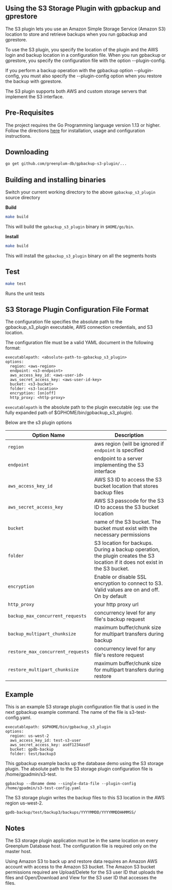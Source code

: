 ## Using the S3 Storage Plugin with gpbackup and gprestore
The S3 plugin lets you use an Amazon Simple Storage Service (Amazon S3) location to store and retrieve backups when you run gpbackup and gprestore.

To use the S3 plugin, you specify the location of the plugin and the AWS login and backup location in a configuration file. When you run gpbackup or gprestore, you specify the configuration file with the option --plugin-config.

If you perform a backup operation with the gpbackup option --plugin-config, you must also specify the --plugin-config option when you restore the backup with gprestore.

The S3 plugin supports both AWS and custom storage servers that implement the S3 interface.

## Pre-Requisites

The project requires the Go Programming language version 1.13 or higher. Follow the directions [here](https://golang.org/doc/) for installation, usage and configuration instructions.

## Downloading

```bash
go get github.com/greenplum-db/gpbackup-s3-plugin/...
```

## Building and installing binaries
Switch your current working directory to the above `gpbackup_s3_plugin` source directory

**Build**
```bash
make build
```
This will build the `gpbackup_s3_plugin` binary in `$HOME/go/bin`.

**Install**
```bash
make build
```
This will install the `gpbackup_s3_plugin` binary on all the segments hosts

## Test
```bash
make test
```
Runs the unit tests

## S3 Storage Plugin Configuration File Format
The configuration file specifies the absolute path to the gpbackup_s3_plugin executable, AWS connection credentials, and S3 location.

The configuration file must be a valid YAML document in the following format: 

```
executablepath: <absolute-path-to-gpbackup_s3_plugin>
options: 
  region: <aws-region>
  endpoint: <s3-endpoint>
  aws_access_key_id: <aws-user-id>
  aws_secret_access_key: <aws-user-id-key>
  bucket: <s3-bucket>
  folder: <s3-location>
  encryption: [on|off]
  http_proxy: <http-proxy>
 ```

`executablepath` is the absolute path to the plugin executable (eg: use the fully expanded path of $GPHOME/bin/gpbackup_s3_plugin).

Below are the s3 plugin options

| Option Name | Description |
| --- | --- |
| `region`      | aws region (will be ignored if `endpoint` is specified |
| `endpoint`    | endpoint to a server implementing the S3 interface |
| `aws_access_key_id`      | AWS S3 ID to access the S3 bucket location that stores backup files |
| `aws_secret_access_key`       | AWS S3 passcode for the S3 ID to access the S3 bucket location |
| `bucket` | name of the S3 bucket. The bucket must exist with the necessary permissions |
| `folder` | S3 location for backups. During a backup operation, the plugin creates the S3 location if it does not exist in the S3 bucket. |
| `encryption` | Enable or disable SSL encryption to connect to S3. Valid values are on and off. On by default |
| `http_proxy` | your http proxy url |
| `backup_max_concurrent_requests` | concurrency level for any file's backup request |
| `backup_multipart_chunksize` | maximum buffer/chunk size for multipart transfers during backup |
| `restore_max_concurrent_requests` | concurrency level for any file's restore request |
| `restore_multipart_chunksize` | maximum buffer/chunk size for multipart transfers during restore |

## Example
This is an example S3 storage plugin configuration file that is used in the next gpbackup example command. The name of the file is s3-test-config.yaml.

```
executablepath: $GPHOME/bin/gpbackup_s3_plugin
options: 
  region: us-west-2
  aws_access_key_id: test-s3-user
  aws_secret_access_key: asdf1234asdf
  bucket: gpdb-backup
  folder: test/backup3
```

This gpbackup example backs up the database demo using the S3 storage plugin. The absolute path to the S3 storage plugin configuration file is /home/gpadmin/s3-test.

```
gpbackup --dbname demo --single-data-file --plugin-config /home/gpadmin/s3-test-config.yaml
```
The S3 storage plugin writes the backup files to this S3 location in the AWS region us-west-2.

```
gpdb-backup/test/backup3/backups/YYYYMMDD/YYYYMMDDHHMMSS/
```

## Notes
The S3 storage plugin application must be in the same location on every Greenplum Database host. The configuration file is required only on the master host.

Using Amazon S3 to back up and restore data requires an Amazon AWS account with access to the Amazon S3 bucket. The Amazon S3 bucket permissions required are Upload/Delete for the S3 user ID that uploads the files and Open/Download and View for the S3 user ID that accesses the files.
